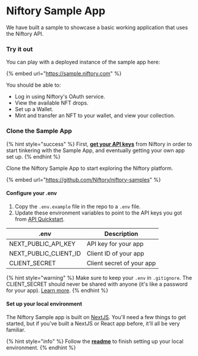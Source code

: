# Niftory Sample App

We have built a sample to showcase a basic working application that uses the Niftory API.

### Try it out

You can play with a deployed instance of the sample app here:

{% embed url="https://sample.niftory.com" %}

You should be able to:

* Log in using Niftory's OAuth service.
* View the available NFT drops.
* Set up a Wallet.
* Mint and transfer an NFT to your wallet, and view your collection.

### Clone the Sample App

{% hint style="success" %}
First, [**get your API keys**](../api-quickstart/) from Niftory in order to start tinkering with the Sample App, and eventually getting your own app set up.
{% endhint %}

Clone the Niftory Sample App to start exploring the Niftory platform.

{% embed url="https://github.com/Niftory/niftory-samples" %}

#### Configure your .env

1. Copy the `.env.example` file in the repo to a `.env` file.
2. Update these environment variables to point to the API keys you got from [API Quickstart](../api-quickstart/).

| .env                     | Description               |
| ------------------------ | ------------------------- |
| NEXT\_PUBLIC\_API\_KEY   | API key for your app      |
| NEXT\_PUBLIC\_CLIENT\_ID | Client ID of your app     |
| CLIENT\_SECRET           | Client secret of your app |

{% hint style="warning" %}
Make sure to keep your `.env` in `.gitignore`. The CLIENT\_SECRET should never be shared with anyone (it's like a password for your app). [Learn more](../core-concepts/authentication/configuring-your-app.md).
{% endhint %}

#### Set up your local environment

The Niftory Sample app is built on [NextJS](https://nextjs.org). You'll need a few things to get started, but if you've built a NextJS or React app before, it'll all be very familiar.

{% hint style="info" %}
Follow the [**readme**](https://github.com/Niftory/niftory-samples/blob/main/basic-app/README.md) to finish setting up your local environment.
{% endhint %}
